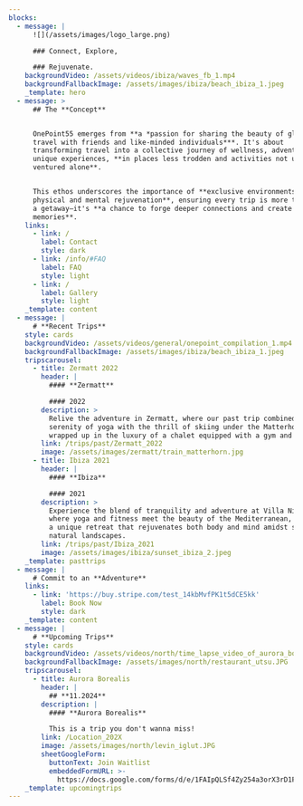 ```yaml
---
blocks:
  - message: |
      ![](/assets/images/logo_large.png)

      ### Connect, Explore,

      ### Rejuvenate.
    backgroundVideo: /assets/videos/ibiza/waves_fb_1.mp4
    backgroundFallbackImage: /assets/images/ibiza/beach_ibiza_1.jpeg
    _template: hero
  - message: >
      ## The **Concept**


      OnePoint55 emerges from **a *passion for sharing the beauty of global
      travel with friends and like-minded individuals***. It's about
      transforming travel into a collective journey of wellness, adventure, and
      unique experiences, **in places less trodden and activities not usually
      ventured alone**.


      This ethos underscores the importance of **exclusive environments for
      physical and mental rejuvenation**, ensuring every trip is more than just
      a getaway—it's **a chance to forge deeper connections and create lasting
      memories**.
    links:
      - link: /
        label: Contact
        style: dark
      - link: /info/#FAQ
        label: FAQ
        style: light
      - link: /
        label: Gallery
        style: light
    _template: content
  - message: |
      # **Recent Trips**
    style: cards
    backgroundVideo: /assets/videos/general/onepoint_compilation_1.mp4
    backgroundFallbackImage: /assets/images/ibiza/beach_ibiza_1.jpeg
    tripscarousel:
      - title: Zermatt 2022
        header: |
          #### **Zermatt**

          #### 2022
        description: >
          Relive the adventure in Zermatt, where our past trip combined the
          serenity of yoga with the thrill of skiing under the Matterhorn, all
          wrapped up in the luxury of a chalet equipped with a gym and SPA.
        link: /trips/past/Zermatt_2022
        image: /assets/images/zermatt/train_matterhorn.jpg
      - title: Ibiza 2021
        header: |
          #### **Ibiza**

          #### 2021
        description: >
          Experience the blend of tranquility and adventure at Villa Nirvana,
          where yoga and fitness meet the beauty of the Mediterranean, offering
          a unique retreat that rejuvenates both body and mind amidst stunning
          natural landscapes.
        link: /trips/past/Ibiza_2021
        image: /assets/images/ibiza/sunset_ibiza_2.jpeg
    _template: pasttrips
  - message: |
      # Commit to an **Adventure**
    links:
      - link: 'https://buy.stripe.com/test_14kbMvfPK1t5dCE5kk'
        label: Book Now
        style: dark
    _template: content
  - message: |
      # **Upcoming Trips**
    style: cards
    backgroundVideo: /assets/videos/north/time_lapse_video_of_aurora_borealis.mp4
    backgroundFallbackImage: /assets/images/north/restaurant_utsu.JPG
    tripscarousel:
      - title: Aurora Borealis
        header: |
          ## **11.2024**
        description: |
          #### **Aurora Borealis**

          This is a trip you don't wanna miss!
        link: /Location_202X
        image: /assets/images/north/levin_iglut.JPG
        sheetGoogleForm:
          buttonText: Join Waitlist
          embeddedFormURL: >-
            https://docs.google.com/forms/d/e/1FAIpQLSf4Zy254a3orX3rD1FN_Auz69neDjVlB-ieAgagtmeuc9W5YA/viewform?embedded=true
    _template: upcomingtrips
---
```


